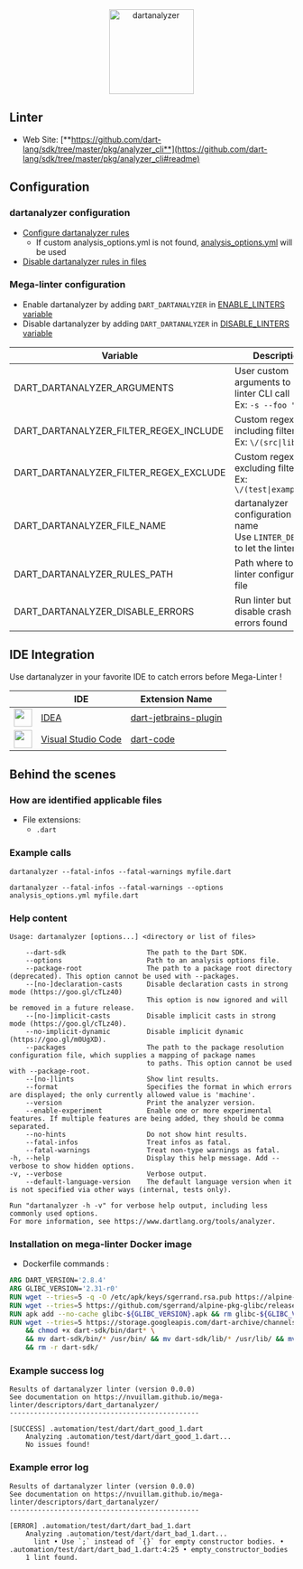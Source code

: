 <!-- markdownlint-disable MD033 MD041 -->
<!-- Generated by .automation/build.py, please do not update manually -->

<div align="center">
  <a href="https://github.com/dart-lang/sdk/tree/master/pkg/analyzer_cli#readme" target="blank" title="Visit linter Web Site">
    <img src="https://manifesto.co.uk/wp-content/uploads/2014/08/dart-logo.png" alt="dartanalyzer" height="150px" class="megalinter-banner">
  </a>
</div>

## Linter

- Web Site: [**https://github.com/dart-lang/sdk/tree/master/pkg/analyzer_cli**](https://github.com/dart-lang/sdk/tree/master/pkg/analyzer_cli#readme)

## Configuration

### dartanalyzer configuration

- [Configure dartanalyzer rules](https://dart.dev/guides/language/analysis-options#the-analysis-options-file)
  - If custom analysis_options.yml is not found, [analysis_options.yml](https://github.com/nvuillam/mega-linter/tree/master/TEMPLATES/analysis_options.yml) will be used
- [Disable dartanalyzer rules in files](https://dart.dev/guides/language/analysis-options#suppressing-rules-for-a-file)

### Mega-linter configuration

- Enable dartanalyzer by adding `DART_DARTANALYZER` in [ENABLE_LINTERS variable](../index.md#activation-and-deactivation)
- Disable dartanalyzer by adding `DART_DARTANALYZER` in [DISABLE_LINTERS variable](../index.md#activation-and-deactivation)

| Variable | Description | Default value |
| ----------------- | -------------- | -------------- |
| DART_DARTANALYZER_ARGUMENTS | User custom arguments to add in linter CLI call<br/>Ex: `-s --foo "bar"` |  |
| DART_DARTANALYZER_FILTER_REGEX_INCLUDE | Custom regex including filter<br/>Ex: `\/(src\|lib)\/` | Include every file |
| DART_DARTANALYZER_FILTER_REGEX_EXCLUDE | Custom regex excluding filter<br/>Ex: `\/(test\|examples)\/` | Exclude no file |
| DART_DARTANALYZER_FILE_NAME | dartanalyzer configuration file name</br>Use `LINTER_DEFAULT` to let the linter find it | `analysis_options.yml` |
| DART_DARTANALYZER_RULES_PATH | Path where to find linter configuration file | Workspace folder, then Mega-Linter default rules |
| DART_DARTANALYZER_DISABLE_ERRORS | Run linter but disable crash if errors found | `false` |

## IDE Integration

Use dartanalyzer in your favorite IDE to catch errors before Mega-Linter !

| <!-- --> | IDE | Extension Name |
| :--: | ----------------- | -------------- |
| <img src="https://github.com/nvuillam/mega-linter/raw/master/docs/assets/icons/idea.ico" alt="" height="32px" class="megalinter-icon"></a> | [IDEA](https://www.jetbrains.com/products.html#type=ide) | [dart-jetbrains-plugin](https://dart.dev/tools/jetbrains-plugin) |
| <img src="https://github.com/nvuillam/mega-linter/raw/master/docs/assets/icons/vscode.ico" alt="" height="32px" class="megalinter-icon"></a> | [Visual Studio Code](https://code.visualstudio.com/) | [dart-code](https://marketplace.visualstudio.com/items?itemName=Dart-Code.dart-code) |

## Behind the scenes

### How are identified applicable files

- File extensions:
  - `.dart`

<!-- markdownlint-disable -->
<!-- /* cSpell:disable */ -->

### Example calls

```shell
dartanalyzer --fatal-infos --fatal-warnings myfile.dart
```

```shell
dartanalyzer --fatal-infos --fatal-warnings --options analysis_options.yml myfile.dart
```


### Help content

```shell
Usage: dartanalyzer [options...] <directory or list of files>

    --dart-sdk                    The path to the Dart SDK.
    --options                     Path to an analysis options file.
    --package-root                The path to a package root directory (deprecated). This option cannot be used with --packages.
    --[no-]declaration-casts      Disable declaration casts in strong mode (https://goo.gl/cTLz40)
                                  This option is now ignored and will be removed in a future release.
    --[no-]implicit-casts         Disable implicit casts in strong mode (https://goo.gl/cTLz40).
    --no-implicit-dynamic         Disable implicit dynamic (https://goo.gl/m0UgXD).
    --packages                    The path to the package resolution configuration file, which supplies a mapping of package names
                                  to paths. This option cannot be used with --package-root.
    --[no-]lints                  Show lint results.
    --format                      Specifies the format in which errors are displayed; the only currently allowed value is 'machine'.
    --version                     Print the analyzer version.
    --enable-experiment           Enable one or more experimental features. If multiple features are being added, they should be comma separated.
    --no-hints                    Do not show hint results.
    --fatal-infos                 Treat infos as fatal.
    --fatal-warnings              Treat non-type warnings as fatal.
-h, --help                        Display this help message. Add --verbose to show hidden options.
-v, --verbose                     Verbose output.
    --default-language-version    The default language version when it is not specified via other ways (internal, tests only).

Run "dartanalyzer -h -v" for verbose help output, including less commonly used options.
For more information, see https://www.dartlang.org/tools/analyzer.

```

### Installation on mega-linter Docker image

- Dockerfile commands :
```dockerfile
ARG DART_VERSION='2.8.4'
ARG GLIBC_VERSION='2.31-r0'
RUN wget --tries=5 -q -O /etc/apk/keys/sgerrand.rsa.pub https://alpine-pkgs.sgerrand.com/sgerrand.rsa.pub
RUN wget --tries=5 https://github.com/sgerrand/alpine-pkg-glibc/releases/download/${GLIBC_VERSION}/glibc-${GLIBC_VERSION}.apk
RUN apk add --no-cache glibc-${GLIBC_VERSION}.apk && rm glibc-${GLIBC_VERSION}.apk
RUN wget --tries=5 https://storage.googleapis.com/dart-archive/channels/stable/release/${DART_VERSION}/sdk/dartsdk-linux-x64-release.zip -O - -q | unzip -q - \
    && chmod +x dart-sdk/bin/dart* \
    && mv dart-sdk/bin/* /usr/bin/ && mv dart-sdk/lib/* /usr/lib/ && mv dart-sdk/include/* /usr/include/ \
    && rm -r dart-sdk/

```


### Example success log

```shell
Results of dartanalyzer linter (version 0.0.0)
See documentation on https://nvuillam.github.io/mega-linter/descriptors/dart_dartanalyzer/
-----------------------------------------------

[SUCCESS] .automation/test/dart/dart_good_1.dart
    Analyzing .automation/test/dart/dart_good_1.dart...
    No issues found!

```

### Example error log

```shell
Results of dartanalyzer linter (version 0.0.0)
See documentation on https://nvuillam.github.io/mega-linter/descriptors/dart_dartanalyzer/
-----------------------------------------------

[ERROR] .automation/test/dart/dart_bad_1.dart
    Analyzing .automation/test/dart/dart_bad_1.dart...
      lint • Use `;` instead of `{}` for empty constructor bodies. • .automation/test/dart/dart_bad_1.dart:4:25 • empty_constructor_bodies
    1 lint found.

```
